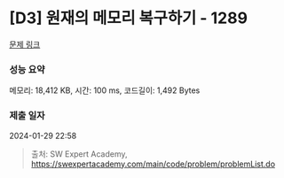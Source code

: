# [D3] 원재의 메모리 복구하기 - 1289 

[문제 링크](https://swexpertacademy.com/main/code/problem/problemDetail.do?contestProbId=AV19AcoKI9sCFAZN) 

### 성능 요약

메모리: 18,412 KB, 시간: 100 ms, 코드길이: 1,492 Bytes

### 제출 일자

2024-01-29 22:58



> 출처: SW Expert Academy, https://swexpertacademy.com/main/code/problem/problemList.do